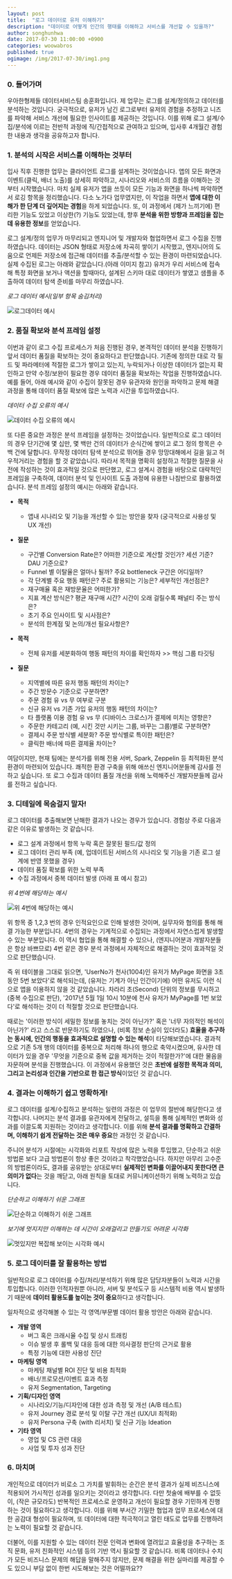 ```yaml
---
layout: post
title:  "로그 데이터로 유저 이해하기"
description: "데이터로 어떻게 인간의 행태를 이해하고 서비스를 개선할 수 있을까?"
author: songhunhwa
date: 2017-07-30 11:00:00 +0900
categories: woowabros
published: true
ogimage: /img/2017-07-30/img1.png
---
```



### 0. 들어가며
  우아한형제들 데이터서비스팀 송훈화입니다. 제 업무는 로그를 설계/정의하고 데이터를 분석하는 것입니다. 궁극적으로, 유저가 남긴 로그로부터 유저의 경험을 추정하고 니즈를 파악해 서비스 개선에 필요한 인사이트를 제공하는 것입니다. 이를 위해 로그 설계/수집/분석에 이르는 전반적 과정에 직/간접적으로 관여하고 있으며, 입사후 4개월간 경험한 내용과 생각을 공유하고자 합니다.

### 1. 분석의 시작은 서비스를 이해하는 것부터
입사 직후 진행한 업무는 클라이언트 로그를 설계하는 것이었습니다. 앱의 모든 화면과 이벤트(클릭, 배너 노출)를 상세히 파악하고, 시나리오와 서비스의 흐름을 이해하는 것부터 시작했습니다. 마치 실제 유저가 앱을 쓰듯이 모든 기능과 화면을 하나씩 파악하면서 로깅 항목을 정리했습니다.
다소 노가다 업무였지만, 이 작업을 하면서 **앱에 대한 이해가 한 단계 더 깊어지는 경험**을 하게 되었습니다. 또, 이 과정에서 (제가 느끼기에) 편리한 기능도 있었고 이상한(?) 기능도 있었는데, 향후 **분석을 위한 방향과 프레임을 잡는 데 유용한 정보**를 얻었습니다.

로그 설계/정의 업무가 마무리되고 엔지니어 및 개발자와 협업하면서 로그 수집을 진행하였습니다. 데이터는 JSON 형태로 저장소에 차곡히 쌓이기 시작했고, 엔지니어의 도움으로 언제든 저장소에 접근해 데이터를 추출/분석할 수 있는 환경이 마련되었습니다. 실제 수집된 로그는 아래와 같았습니다.(아래 이미지 참고) 유저가 우리 서비스에 접속해 특정 화면을 보거나 액션을 할때마다, 설계된 스키마 대로 데이터가 쌓였고 샘플을 추출하여 데이터 탐색 준비를 마무리 하였습니다.

_로그 데이터 예시(일부 항목 숨김처리)_

![로그데이터 예시](/img/2017-07-30/img1.png)


###  2. 품질 확보와 분석 프레임 설정
이번과 같이 로그 수집 프로세스가 처음 진행된 경우, 본격적인 데이터 분석을 진행하기 앞서 데이터 품질을 확보하는 것이 중요하다고 판단했습니다. 기존에 정의한 대로 각 필드 및 파라메터에 적절한 로그가 쌓이고 있는지, 누락되거나 이상한 데이터가 없는지 확인하고 만약 수정/보완이 필요한 경우 데이터 품질을 확보하는 작업을 진행하였습니다.
예를 들어, 아래 예시와 같이 수집이 잘못된 경우 유관자와 원인을 파악하고 문제 해결 과정을 통해 데이터 품질 확보에 많은 노력과 시간을 투입하였습니다.

_데이터 수집 오류의 예시_

![데이터 수집 오류의 예시](/img/2017-07-30/im2.png)

또 다른 중요한 과정은 분석 프레임을 설정하는 것이었습니다. 일반적으로 로그 데이터의 경우 단기간에 몇 십만, 몇 백만 건의 데이터가 순식간에 쌓이고 로그 정의 항목은 수백 건에 달합니다. 무작정 데이터 탐색 분석으로 뛰어들 경우 망망대해에서 길을 잃고 허우적거리는 경험을 할 것 같았습니다. 따라서 목적을 명확히 설정하고 적절한 질문을 사전에 작성하는 것이 효과적일 것으로 판단했고, 로그 설계시 경험을 바탕으로 대략적인 프레임을 구축하여, 데이터 분석 및 인사이트 도출 과정에 유용한 나침반으로 활용하였습니다. 분석 프레임 설정의 예시는 아래와 같습니다.

  - **목적**
    - 앱내 시나리오 및 기능을 개선할 수 있는 방안을 찾자 (궁극적으로 사용성 및 UX 개선)
  - **질문**
    - 구간별 Conversion Rate은? 어떠한 기준으로 계산할 것인가? 세션 기준? DAU 기준으로?
    - Funnel 별 이탈율은 얼마나 될까? 주요 bottleneck 구간은 어디일까?
    - 각 단계별 주요 행동 패턴은? 주로 활용되는 기능은? 세부적인 개선점은?
    - 재구매율 혹은 재방문율은 어떠한가?
    - 지표 계산 방식은? 평균 재구매 시간? 시간이 오래 걸릴수록 패널티 주는 방식은?
    - 초기 주요 인사이트 및 시사점은?
    - 분석의 한계점 및 논의/개선 필요사항은?
		
  - **목적**
 	- 전체 유저를 세분화하여 행동 패턴의 차이를 확인하자 >> 핵심 그룹 타깃팅
  - **질문**
    - 지역별에 따른 유저 행동 패턴의 차이는?
    - 주간 방문수 <Loyal Users> 기준으로 구분하면?
    - 주문 경험 유 vs 무 여부로 구분
    - 신규 유저 vs 기존 가입 유저의 행동 패턴의 차이는?
    - 타 플랫폼 이용 경험 유 vs 무 (디바이스 크로스)가 결제에 미치는 영향은?
    - 주문한 카테고리 (예, 시킨 것만 시키는 그룹, 바꾸는 그룹)별로 구분하면?
    - 결제시 주문 방식별 세분화? 주문 방식별로 특이한 패턴은?
    - 클릭한 배너에 따른 결제율 차이는?

여담이지만, 현재 팀에는 분석가를 위해 전용 서버, Spark, Zeppelin 등 최적화된 분석 환경이 마련되어 있습니다. 쾌적한 환경 구축을 위해 애쓰신 엔지니어분들께 감사를 전하고 싶습니다. 또 로그 수집과 데이터 품질 개선을 위해 노력해주신 개발자분들께 감사를 전하고 싶습니다.

### 3. 디테일에 목숨걸지 말자!
로그 데이터를 추출해보면 난해한 결과가 나오는 경우가 있습니다. 경험상 주로 다음과 같은 이유로 발생하는 것 같습니다.
  - 로그 설계 과정에서 항목 누락 혹은 잘못된 필드/값 정의
  - 로그 데이터 관리 부족 (예, 업데이트된 서비스의 시나리오 및 기능을 기존 로그 설계에 반영 못했을 경우)
  - 데이터 품질 확보를 위한 노력 부족
  - 수집 과정에서 중복 데이터 발생 (아래 표 예시 참고)

_위 4번에 해당하는 예시_

![위 4번에 해당하는 예시](/img/2017-07-30/img3.png)

위 항목 중 1,2,3 번의 경우 인적요인으로 인해 발생한 것이며, 실무자와 협의를 통해 해결 가능한 부분입니다. 4번의 경우는 기계적으로 수집되는 과정에서 자연스럽게 발생할 수 있는 부분입니다. 이 역시 협업을 통해 해결할 수 있으나, (엔지니어분과 개발자분들은 항상 바쁘므로) 4번 같은 경우 분석 과정에서 자체적으로 해결하는 것이 효과적일 것으로 판단했습니다. 
 
즉 위 테이블을 그대로 읽으면, 'UserNo가 천사(1004)인 유저가 MyPage 화면을 3초동안 5번 보았다'로 해석되는데, (유저는 기계가 아닌 인간이기에) 어떤 유저도 이런 식으로 앱을 이용하지 않을 것 같았습니다. 차라리 초(Second) 단위의 정보를 무시하고(중복 수집으로 판단), '2017년 5월 1일 10시 10분에 천사 유저가 MyPage를 1번 보았다'로 해석하는 것이 더 적절할 것으로 판단했습니다.

때로는 '이러한 방식이 세밀한 정보를 놓치는 것이 아닌가?' 혹은 '너무 자의적인 해석이 아닌가?' 라고 스스로 반문하기도 하였으나, (비록 정보 손실이 있더라도) **효율을 추구하는 동시에, 인간의 행동을 효과적으로 설명할 수 있는 해석**이 타당해보였습니다.
결과적으로 기존 5개 행의 데이터를 중복으로 처리해 하나의 행으로 축약시켰으며, 유사한 데이터가 있을 경우 '무엇을 기준으로 중복 값을 제거하는 것이 적절한가?'에 대한 물음을 자문하며 분석을 진행했습니다. 이 과정에서 유용했던 것은 **초반에 설정한 목적과 의미, 그리고 논리성과 인간을 기반으로 한 접근 방식**이었던 것 같습니다.

### 4. 결과는 이해하기 쉽고 명확하게!
로그 데이터를 설계/수집하고 분석하는 일련의 과정은 이 업무의 절반에 해당한다고 생각합니다. 나머지는 분석 결과를 유관자에게 전달하고, 설득을 통해 실제적인 변화와 성과를 이끌도록 지원하는 것이라고 생각합니다. 이를 위해 **분석 결과를 명확하고 간결하며, 이해하기 쉽게 전달하는 것은 매우 중요**한 과정인 것 같습니다.

주니어 분석가 시절에는 시각화와 리포트 작성에 많은 노력을 투입했고, 단순하고 쉬운 방법론 보다 고급 방법론이 항상 좋은 것이라고 착각했었습니다. 하지만 아무리 고수준의 방법론이라도, 결과를 공유받는 상대로부터 **실제적인 변화를 이끌어내지 못한다면 큰 의미가 없다**는 것을 깨닫고, 아래 원칙을 토대로 커뮤니케이션하기 위해 노력하고 있습니다.

_단순하고 이해하기 쉬운 그래프_

![단순하고 이해하기 쉬운 그래프](/img/2017-07-30/img4.png)


_보기에 멋지지만 이해하는 데 시간이 오래걸리고 만들기도 어려운 시각화_

![멋있지만 복잡해 보이는 시각화 예시](/img/2017-07-30/img6.png)

### 5. 로그 데이터를 잘 활용하는 방법
일반적으로 로그 데이터를 수집/처리/분석하기 위해 많은 담당자분들이 노력과 시간을 투입합니다. 이러한 인적자원뿐 아니라, 서버 및 분석도구 등 시스템적 비용 역시 발생하기 때문에 **데이터 활용도를 높이는 것이 중요**하다고 생각합니다.

일차적으로 생각해볼 수 있는 각 영역/부문별 데이터 활용 방안은 아래와 같습니다.
  - **개발 영역**
    - 버그 혹은 크래시율 수집 및 상시 트래킹
    - 이슈 발생 후 롤백 및 대응 등에 대한 의사결정 판단의 근거로 활용
    - 특정 기능에 대한 사용성 진단       
  - **마케팅 영역**
    - 마케팅 채널별 ROI 진단 및 비용 최적화
    - 배너/프로모션/이벤트 효과 측정
    - 유저 Segmentation, Targeting
  - **기획/디자인 영역**
    - 시나리오/기능/디자인에 대한 성과 측정 및 개선 (A/B 테스트)
    - 유저 Journey 경로 분석 및 이탈 구간 개선 (UX/UI 최적화)
    - 유저 Persona 구축 (with 리서치) 및 신규 기능 Ideation
  - **기타 영역**
    - 영업 및 CS 관련 대응
    - 사업 및 투자 성과 진단
    
### 6. 마치며
개인적으로 데이터가 비로소 그 가치를 발휘하는 순간은 분석 결과가 실제 비즈니스에 적용되어 가시적인 성과를 일으키는 것이라고 생각합니다. 다만 첫술에 배부를 수 없듯이, (작은 규모라도) 반복적인 프로세스로 운영하고 개선이 필요할 경우 기민하게 진행하는 것이 필요하다고 생각합니다. 이를 위해 부서간 기밀한 협업과 업무 프로세스에 대한 공감대 형성이 필요하며, 또 데이터에 대한 적극적이고 열린 태도로 업무를 진행하려는 노력이 필요할 것 같습니다.

더불어, 이를 지원할 수 있는 데이터 전문 인력과 변화에 열려있고 효율성을 추구하는 조직 문화, 유저 친화적인 시스템 등의 기반 역시 필요할 것 같습니다. 비록 데이터나 수치가 모든 비즈니스 문제의 해답을 말해주지 않지만, 문제 해결을 위한 실마리를 제공할 수도 있으니 부담 없이 한번 시도해보는 것은 어떨까요??